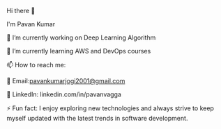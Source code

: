 Hi there 👋
 
I'm Pavan Kumar

🔭 I’m currently working on Deep Learning Algorithm

🌱 I’m currently learning AWS and DevOps courses

📫 How to reach me: 

   📩 Email:pavankumarjogi2001@gmail.com
    
   🔗 LinkedIn:  linkedin.com/in/pavanvagga
    
⚡ Fun fact: I enjoy exploring new technologies and always strive to keep myself updated with the latest trends in software development.

